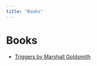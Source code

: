 ```yaml
---
title: "Books"
---
```


# Books

- [Triggers by Marshall Goldsmith](Triggers%20by%20Marshall%20Goldsmith.md)